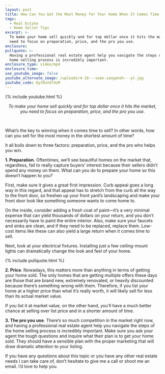 ```yaml
---
layout: post
title: How Can You Get the Most Money for Your Home When It Comes Time to Sell?
tags:
  - Real Estate
  - Home Seller Tips
excerpt: >-
  To make your home sell quickly and for top dollar once it hits the market, you
  need to focus on preparation, price, and the pro you use.
enclosure:
pullquote: >-
  Having a professional real estate agent help you navigate the steps of the
  home selling process is incredibly important.
enclosure_type: video/mp4
enclosure_time:
use_youtube_image: false
youtube_alternate_image: /uploads/4-19---sean-zanganeh---yt.jpg
youtube_code: Qy39uVdl9sM
---
```


{% include youtube.html %}

<center><em>To make your home sell quickly and for top dollar once it hits the market, you need to focus on preparation, price, and the pro you use.</em></center>

&nbsp;

What’s the key to winning when it comes time to sell? In other words, how can you sell for the most money in the shortest amount of time?

It all boils down to three factors: preparation, price, and the pro who helps you win. &nbsp;

**1\. Preparation**. Oftentimes, we’ll see beautiful homes on the market that, regardless, fail to really capture buyers’ interest because their sellers didn’t spend any money on them. What can you do to prepare your home so this doesn’t happen to you?&nbsp;

First, make sure it gives a great first impression. Curb appeal goes a long way in this regard, and that appeal has to stretch from the curb all the way to the front door, so freshen up your front yard’s landscaping and make your front door look like something someone wants to come home to.&nbsp;

On the inside, consider adding a fresh coat of paint—it’s a very minimal expense that can yield thousands of dollars on your return, and you don’t necessarily have to paint the entire interior. Also, make sure your faucets and sinks are clean, and if they need to be replaced, replace them. Low-cost items like these can also yield a large return when it comes time to sell.&nbsp;

Next, look at your electrical fixtures. Installing just a few ceiling-mount lights can dramatically change the look and feel of your home.

{% include pullquote.html %}

**2\. Price**. Nowadays, this matters more than anything in terms of getting your home sold. The only homes that are getting multiple offers these days are those that are brand new, extremely renovated, or heavily discounted because there’s something wrong with them. Therefore, if you list your home at a higher price than what it’s really worth, it will likely sell for less than its actual market value.&nbsp;

If you list it at market value, on the other hand, you’ll have a much better chance at selling over list price and in a shorter amount of time.&nbsp;

**3\. The pro you use**. There’s so much competition in the market right now, and having a professional real estate agent help you navigate the steps of the home selling process is incredibly important. Make sure you ask your agent the tough questions and inquire what their plan is to get your home sold. They should have a sensible plan with the proper marketing that will draw dramatic attention to your listing.&nbsp;

If you have any questions about this topic or you have any other real estate needs I can take care of, don’t hesitate to give me a call or shoot me an email. I’d love to help you.